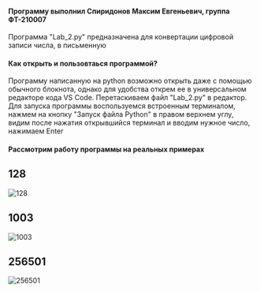 #### Программу выполнил Спиридонов Максим Евгеньевич, группа ФТ-210007

Программа "Lab_2.py" предназначена для конвертации цифровой записи числа, в письменную

#### Как открыть и пользовтаься программой? 
Программу написанную на python возможно открыть даже с помощью обычного блокнота, однако для удобства открем ее в универсальном редакторе кода VS Code. Перетаскиваем файл "Lab_2.py" в редактор. Для запуска программы воспользуемся встроенным терминалом, нажмем на кнопку "Запуск файла Python" в правом верхнем углу, видим после нажатия открывшийся терминал и вводим нужное число, нажимаем Enter

#### Рассмотрим работу программы на реальных примерах
## 128
![128](https://user-images.githubusercontent.com/53860694/190847210-d12c63ba-0737-4d20-9155-8f918d4443cb.jpg)
## 1003
![1003](https://user-images.githubusercontent.com/53860694/190847229-32bab2a6-5f12-41da-82e8-9af12d70a744.jpg)
## 256501
![256501](https://user-images.githubusercontent.com/53860694/190847246-f3ab5de2-7b52-4d69-b924-77c00847a5de.jpg)




 

